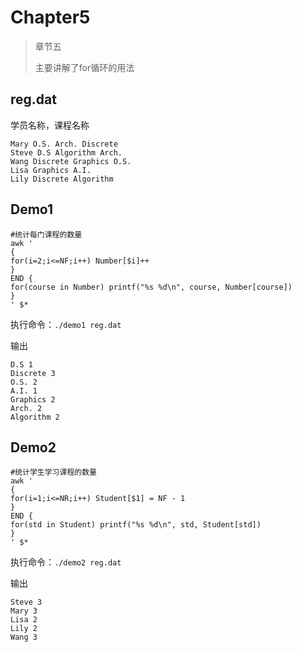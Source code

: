 # Chapter5

> 章节五
>
> 主要讲解了for循环的用法

## reg.dat

学员名称，课程名称

```
Mary O.S. Arch. Discrete
Steve D.S Algorithm Arch.
Wang Discrete Graphics O.S.
Lisa Graphics A.I.
Lily Discrete Algorithm
```

## Demo1

```shell
#统计每门课程的数量
awk '
{
for(i=2;i<=NF;i++) Number[$i]++
}
END {
for(course in Number) printf("%s %d\n", course, Number[course])
}
' $*
```

执行命令：`./demo1 reg.dat`

输出

```
D.S 1
Discrete 3
O.S. 2
A.I. 1
Graphics 2
Arch. 2
Algorithm 2
```

## Demo2

```shell
#统计学生学习课程的数量
awk '
{
for(i=1;i<=NR;i++) Student[$1] = NF - 1
}
END {
for(std in Student) printf("%s %d\n", std, Student[std])
}
' $*
```

执行命令：`./demo2 reg.dat`

输出

```
Steve 3
Mary 3
Lisa 2
Lily 2
Wang 3
```



